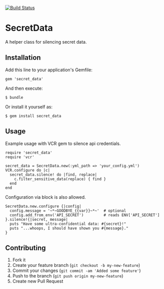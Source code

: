 [![Build Status](https://secure.travis-ci.org/wenzowski/secret_data.png)](http://travis-ci.org/wenzowski/secret_data)

SecretData
==========

A helper class for silencing secret data.


Installation
------------

Add this line to your application's Gemfile:

    gem 'secret_data'

And then execute:

    $ bundle

Or install it yourself as:

    $ gem install secret_data


Usage
-----

Example usage with VCR gem to silence api credentials.

    require 'secret_data'
    require 'vcr'

    secret_data = SecretData.new(:yml_path => 'your_config.yml')
    VCR.configure do |c|
      secret_data.silence! do |find, replace|
        c.filter_sensitive_data(replace) { find }
      end
    end

Configuration via block is also allowed.

    SecretData.new.configure {|config|
      config.message = '~*~GOODBYE_{{var}}~*~'  # optional
      config.add_from_env('API_SECRET')         # reads ENV['API_SECRET']
    }.silence!{|secret, message|
      puts "Have some ultra-confidential data: #{secret}!"
      puts "...whoops, I should have shown you #{message}."
    }


Contributing
------------

1. Fork it
2. Create your feature branch (`git checkout -b my-new-feature`)
3. Commit your changes (`git commit -am 'Added some feature'`)
4. Push to the branch (`git push origin my-new-feature`)
5. Create new Pull Request

